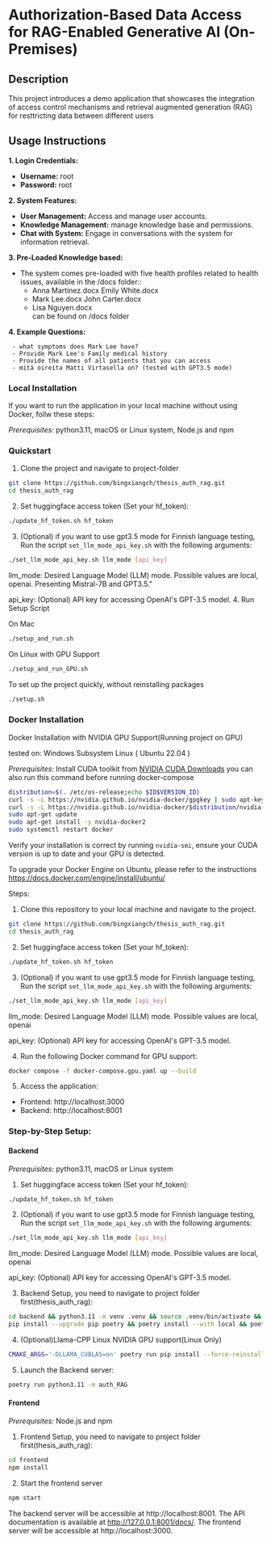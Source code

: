 # Authorization-Based Data Access for RAG-Enabled Generative AI (On-Premises)

## Description
This project introduces a demo application that showcases the integration of access control mechanisms and retrieval augmented generation (RAG) for resttricting data between different users


## Usage Instructions
   <!-- - **Live Demo:** 

The project is deployed on Google Compute Engine with a GPU machine type (1 x NVIDIA L4, 4 vCPU, 64GB memory, 128GB disk).


After a successful installation and launch of the project, follow the steps below to explore and interact with the system: -->

**1. Login Credentials:**
   - **Username:** root
   - **Password:** root

**2. System Features:**
   - **User Management:** Access and manage user accounts.
   - **Knowledge Management:** manage knowledge base and permissions.
   - **Chat with System:** Engage in conversations with the system for information retrieval.

**3. Pre-Loaded Knowledge based:**
   - The system comes pre-loaded with five health profiles related to health issues, available in the /docs folder::
     - Anna Martinez.docx  Emily White.docx
     - Mark Lee.docx       John Carter.docx 
     - Lisa Nguyen.docx   
can be found on /docs folder

**4. Example Questions:**

     - what symptoms does Mark Lee have?
     - Provide Mark Lee's Family medical history
     - Provide the names of all patients that you can access
     - mitä oireita Matti Virtasella on? (tested with GPT3.5 mode)
### Local Installation
If you want to run the application in your local machine without using Docker, follw these steps:

*Prerequisites:* python3.11, macOS or Linux system, Node.js and npm
### Quickstart
1. Clone the project and navigate to project-folder
```bash
git clone https://github.com/bingxiangch/thesis_auth_rag.git
cd thesis_auth_rag
```
2. Set huggingface access token (Set your hf_token):
```bash
./update_hf_token.sh hf_token
```

3. (Optional) if you want to use gpt3.5 mode for Finnish language testing, Run the script `set_llm_mode_api_key.sh` with the following arguments:

```bash
./set_llm_mode_api_key.sh llm_mode [api_key]
```
llm_mode: Desired Language Model (LLM) mode. Possible values are local, openai.
Presenting Mistral-7B and GPT3.5."

api_key: (Optional) API key for accessing OpenAI's GPT-3.5 model.
4. Run Setup Script

On Mac
```bash
./setup_and_run.sh
```
On Linux with GPU Support
```bash
./setup_and_run_GPU.sh
```

To set up the project quickly, without reinstalling packages
```bash
./setup.sh
```

### Docker Installation 
Docker Installation with NVIDIA GPU Support(Running project on GPU)

tested on: Windows Subsystem Linux ( Ubuntu 22.04 )

*Prerequisites:* 
Install CUDA toolkit from [NVIDIA CUDA Downloads](https://developer.nvidia.com/cuda-downloads)
you can also run this command before running docker-compose
```bash
distribution=$(. /etc/os-release;echo $ID$VERSION_ID)
curl -s -L https://nvidia.github.io/nvidia-docker/gpgkey | sudo apt-key add -
curl -s -L https://nvidia.github.io/nvidia-docker/$distribution/nvidia-docker.list | sudo tee /etc/apt/sources.list.d/nvidia-docker.list
sudo apt-get update
sudo apt-get install -y nvidia-docker2
sudo systemctl restart docker
```
Verify your installation is correct by running `nvidia-smi`, ensure your CUDA version is up to date and your GPU is detected.

To upgrade your Docker Engine on Ubuntu, please refer to the instructions
https://docs.docker.com/engine/install/ubuntu/

Steps:
1. Clone this repository to your local machine and navigate to the project.
```bash
git clone https://github.com/bingxiangch/thesis_auth_rag.git
cd thesis_auth_rag
```
2. Set huggingface access token (Set your hf_token):
```bash
./update_hf_token.sh hf_token
```
3. (Optional) if you want to use gpt3.5 mode for Finnish language testing, Run the script `set_llm_mode_api_key.sh` with the following arguments:

```bash
./set_llm_mode_api_key.sh llm_mode [api_key]
```
llm_mode: Desired Language Model (LLM) mode. Possible values are local, openai

api_key: (Optional) API key for accessing OpenAI's GPT-3.5 model.

4. Run the following Docker command for GPU support:
```bash
docker compose -f docker-compose.gpu.yaml up --build
```
5. Access the application:
- Frontend: http://localhost:3000
- Backend: http://localhost:8001


### Step-by-Step Setup:
#### Backend
*Prerequisites:* python3.11, macOS or Linux system
1. Set huggingface access token (Set your hf_token):
```bash
./update_hf_token.sh hf_token
```

2. (Optional) if you want to use gpt3.5 mode for Finnish language testing, Run the script `set_llm_mode_api_key.sh` with the following arguments:

```bash
./set_llm_mode_api_key.sh llm_mode [api_key]
```
llm_mode: Desired Language Model (LLM) mode. Possible values are local, openai

api_key: (Optional) API key for accessing OpenAI's GPT-3.5 model.

3. Backend Setup, you need to navigate to project folder first(thesis_auth_rag):
```bash
cd backend && python3.11 -m venv .venv && source .venv/bin/activate && \
pip install --upgrade pip poetry && poetry install --with local && poetry install --extras chroma && ./scripts/setup.py
```
4. (Optional)Llama-CPP Linux NVIDIA GPU support(Linux Only) 
```bash
CMAKE_ARGS='-DLLAMA_CUBLAS=on' poetry run pip install --force-reinstall --no-cache-dir llama-cpp-python
```
5. Launch the Backend server:
```bash
poetry run python3.11 -m auth_RAG
```

#### Frontend
*Prerequisites:* Node.js and npm
1. Frontend Setup, you need to navigate to project folder first(thesis_auth_rag):
```bash
cd frontend
npm install
```
2. Start the frontend server
```bash
npm start
```
The backend server will be accessible at http://localhost:8001.
The API documentation is available at http://127.0.0.1:8001/docs/.
The frontend server will be accessible at http://localhost:3000.

